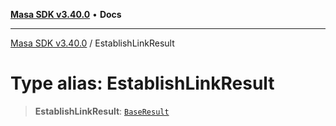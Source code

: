 [**Masa SDK v3.40.0**](../README.md) • **Docs**

***

[Masa SDK v3.40.0](../globals.md) / EstablishLinkResult

# Type alias: EstablishLinkResult

> **EstablishLinkResult**: [`BaseResult`](../interfaces/BaseResult.md)

